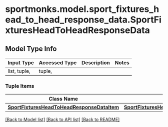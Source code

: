 # sportmonks.model.sport_fixtures_head_to_head_response_data.SportFixturesHeadToHeadResponseData

## Model Type Info
Input Type | Accessed Type | Description | Notes
------------ | ------------- | ------------- | -------------
list, tuple,  | tuple,  |  | 

### Tuple Items
Class Name | Input Type | Accessed Type | Description | Notes
------------- | ------------- | ------------- | ------------- | -------------
[**SportFixturesHeadToHeadResponseDataItem**](SportFixturesHeadToHeadResponseDataItem.md) | [**SportFixturesHeadToHeadResponseDataItem**](SportFixturesHeadToHeadResponseDataItem.md) | [**SportFixturesHeadToHeadResponseDataItem**](SportFixturesHeadToHeadResponseDataItem.md) |  | 

[[Back to Model list]](../../README.md#documentation-for-models) [[Back to API list]](../../README.md#documentation-for-api-endpoints) [[Back to README]](../../README.md)

